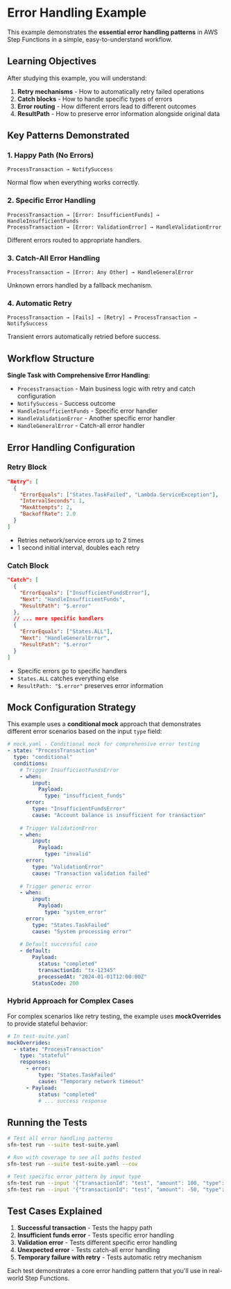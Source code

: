 # Error Handling Example

This example demonstrates the **essential error handling patterns** in AWS Step Functions in a simple, easy-to-understand workflow.

## Learning Objectives

After studying this example, you will understand:

1. **Retry mechanisms** - How to automatically retry failed operations
2. **Catch blocks** - How to handle specific types of errors
3. **Error routing** - How different errors lead to different outcomes
4. **ResultPath** - How to preserve error information alongside original data

## Key Patterns Demonstrated

### 1. Happy Path (No Errors)
```
ProcessTransaction → NotifySuccess
```
Normal flow when everything works correctly.

### 2. Specific Error Handling
```
ProcessTransaction → [Error: InsufficientFunds] → HandleInsufficientFunds
ProcessTransaction → [Error: ValidationError] → HandleValidationError
```
Different errors routed to appropriate handlers.

### 3. Catch-All Error Handling
```
ProcessTransaction → [Error: Any Other] → HandleGeneralError
```
Unknown errors handled by a fallback mechanism.

### 4. Automatic Retry
```
ProcessTransaction → [Fails] → [Retry] → ProcessTransaction → NotifySuccess
```
Transient errors automatically retried before success.

## Workflow Structure

**Single Task with Comprehensive Error Handling:**
- `ProcessTransaction` - Main business logic with retry and catch configuration
- `NotifySuccess` - Success outcome
- `HandleInsufficientFunds` - Specific error handler
- `HandleValidationError` - Another specific error handler  
- `HandleGeneralError` - Catch-all error handler

## Error Handling Configuration

### Retry Block
```json
"Retry": [
  {
    "ErrorEquals": ["States.TaskFailed", "Lambda.ServiceException"],
    "IntervalSeconds": 1,
    "MaxAttempts": 2,
    "BackoffRate": 2.0
  }
]
```
- Retries network/service errors up to 2 times
- 1 second initial interval, doubles each retry

### Catch Block
```json
"Catch": [
  {
    "ErrorEquals": ["InsufficientFundsError"],
    "Next": "HandleInsufficientFunds",
    "ResultPath": "$.error"
  },
  // ... more specific handlers
  {
    "ErrorEquals": ["States.ALL"],
    "Next": "HandleGeneralError", 
    "ResultPath": "$.error"
  }
]
```
- Specific errors go to specific handlers
- `States.ALL` catches everything else
- `ResultPath: "$.error"` preserves error information

## Mock Configuration Strategy

This example uses a **conditional mock** approach that demonstrates different error scenarios based on the input `type` field:

```yaml
# mock.yaml - Conditional mock for comprehensive error testing
- state: "ProcessTransaction"
  type: "conditional"
  conditions:
    # Trigger InsufficientFundsError
    - when:
        input:
          Payload:
            type: "insufficient_funds"
      error:
        type: "InsufficientFundsError"
        cause: "Account balance is insufficient for transaction"
    
    # Trigger ValidationError  
    - when:
        input:
          Payload:
            type: "invalid"
      error:
        type: "ValidationError"
        cause: "Transaction validation failed"
    
    # Trigger generic error
    - when:
        input:
          Payload:
            type: "system_error"
      error:
        type: "States.TaskFailed"
        cause: "System processing error"
    
    # Default successful case
    - default:
        Payload:
          status: "completed"
          transactionId: "tx-12345"
          processedAt: "2024-01-01T12:00:00Z"
        StatusCode: 200
```

### Hybrid Approach for Complex Cases

For complex scenarios like retry testing, the example uses **mockOverrides** to provide stateful behavior:

```yaml
# In test-suite.yaml
mockOverrides:
  - state: "ProcessTransaction"
    type: "stateful"
    responses:
      - error:
          type: "States.TaskFailed"
          cause: "Temporary network timeout"
      - Payload:
          status: "completed"
          # ... success response
```

## Running the Tests

```bash
# Test all error handling patterns
sfn-test run --suite test-suite.yaml

# Run with coverage to see all paths tested
sfn-test run --suite test-suite.yaml --cov

# Test specific error pattern by input type
sfn-test run --input '{"transactionId": "test", "amount": 100, "type": "insufficient_funds"}'
sfn-test run --input '{"transactionId": "test", "amount": -50, "type": "invalid"}'
```

## Test Cases Explained

1. **Successful transaction** - Tests the happy path
2. **Insufficient funds error** - Tests specific error handling
3. **Validation error** - Tests different specific error handling
4. **Unexpected error** - Tests catch-all error handling
5. **Temporary failure with retry** - Tests automatic retry mechanism

Each test demonstrates a core error handling pattern that you'll use in real-world Step Functions.